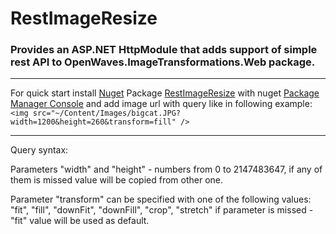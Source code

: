 RestImageResize
===============

### Provides an ASP.NET HttpModule that adds support of simple rest API to OpenWaves.ImageTransformations.Web package.
***
For quick start install [Nuget][1] Package [RestImageResize][2] with nuget [Package Manager Console][1] and add image url with query like in following example:
``
<img src="~/Content/Images/bigcat.JPG?width=1200&height=260&transform=fill" />
``
***

Query syntax:

Parameters "width" and "height" - numbers from 0 to 2147483647, if any of them is missed value will be copied from other one.

Parameter "transform" can be specified with one of the following values: "fit", "fill", "downFit", "downFill", "crop", "stretch" if parameter is missed - "fit" value will be used as default.

[1]: http://nuget.org/
[2]: http://nuget.org/packages/RestImageResize/
[3]: http://docs.nuget.org/docs/start-here/using-the-package-manager-console
